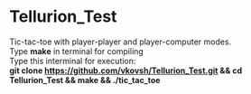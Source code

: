 # Tellurion_Test
Tic-tac-toe with player-player and player-computer modes.  
Type **make** in terminal for compiling  
Type this interminal for execution:  
**git clone https://github.com/vkovsh/Tellurion_Test.git && cd Tellurion_Test && make && ./tic_tac_toe**
